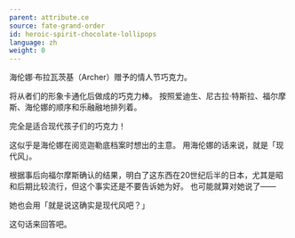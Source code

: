 ```yaml
---
parent: attribute.ce
source: fate-grand-order
id: heroic-spirit-chocolate-lollipops
language: zh
weight: 0
---
```


海伦娜·布拉瓦茨基（Archer）赠予的情人节巧克力。

将从者们的形象卡通化后做成的巧克力棒。
按照爱迪生、尼古拉·特斯拉、福尔摩斯、海伦娜的顺序和乐融融地排列着。

完全是适合现代孩子们的巧克力！

这似乎是海伦娜在阅览迦勒底档案时想出的主意。
用海伦娜的话来说，就是「现代风」。

根据事后向福尔摩斯确认的结果，明白了这东西在20世纪后半的日本，尤其是昭和后期比较流行，但这个事实还是不要告诉她为好。
也可能就算对她说了——

她也会用「就是说这确实是现代风吧？」

这句话来回答吧。
